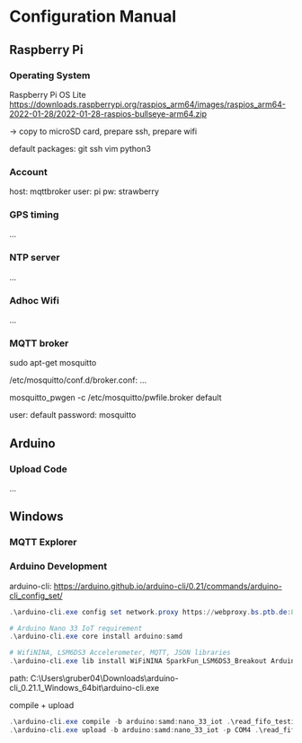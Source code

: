 # Configuration Manual

## Raspberry Pi

### Operating System

Raspberry Pi OS Lite
<https://downloads.raspberrypi.org/raspios_arm64/images/raspios_arm64-2022-01-28/2022-01-28-raspios-bullseye-arm64.zip>

-> copy to microSD card, prepare ssh, prepare wifi

default packages: git ssh vim python3

### Account

host: mqttbroker
user: pi
pw: strawberry

### GPS timing

...

### NTP server

...

### Adhoc Wifi

...

### MQTT broker

sudo apt-get mosquitto

/etc/mosquitto/conf.d/broker.conf:
...

mosquitto_pwgen -c /etc/mosquitto/pwfile.broker default

user: default
password: mosquitto

## Arduino

### Upload Code

...

## Windows

### MQTT Explorer

### Arduino Development

arduino-cli: <https://arduino.github.io/arduino-cli/0.21/commands/arduino-cli_config_set/>

```powershell
.\arduino-cli.exe config set network.proxy https://webproxy.bs.ptb.de:8080

# Arduino Nano 33 IoT requirement
.\arduino-cli.exe core install arduino:samd

# WifiNINA, LSM6DS3 Accelerometer, MQTT, JSON libraries
.\arduino-cli.exe lib install WiFiNINA SparkFun_LSM6DS3_Breakout ArduinoMqttClient ArduinoJson
```

path: C:\Users\gruber04\Downloads\arduino-cli_0.21.1_Windows_64bit\arduino-cli.exe

compile + upload

```powershell
.\arduino-cli.exe compile -b arduino:samd:nano_33_iot .\read_fifo_testing\
.\arduino-cli.exe upload -b arduino:samd:nano_33_iot -p COM4 .\read_fifo_testing\
```
